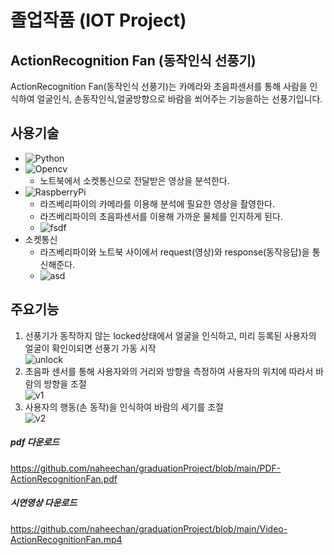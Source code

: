 졸업작품 (IOT Project)
=========
## ActionRecognition Fan (동작인식 선풍기)
ActionRecognition Fan(동작인식 선풍기)는 카메라와 초음파센서를 통해 사람을 인식하여
얼굴인식, 손동작인식,얼굴방향으로 바람을 쐬어주는 기능을하는 선풍기입니다.

## 사용기술

* ![Python](http://img.shields.io/badge/-python-FF4D00?style=flat-square&logo=python)
* ![Opencv](http://img.shields.io/badge/-opencv-5C3EE8?style=flat-square&logo=opencv)
  * 노트북에서 소켓통신으로 전달받은 영상을 분석한다.
* ![RaspberryPi](http://img.shields.io/badge/-RaspberryPi-C51A4A?style=flat-square&logo=raspberry-pi)
  * 라즈베리파이의 카메라를 이용해 분석에 필요한 영상을 촬영한다.
  * 라즈베리파이의 초음파센서를 이용해 가까운 물체를 인지하게 된다.
  * ![fsdf](https://user-images.githubusercontent.com/33804909/110243380-7c7b9900-7f9d-11eb-86f5-371810fb4d1e.PNG)
* 소켓통신
  * 라즈베리파이와 노트북 사이에서 request(영상)와 response(동작응답)을 통신해준다.
  * ![asd](https://user-images.githubusercontent.com/33804909/110243340-44745600-7f9d-11eb-9212-aa14aea867a4.PNG)


## 주요기능
1. 선풍기가 동작하지 않는 locked상태에서 얼굴을 인식하고, 미리 등록된 사용자의 얼굴이 확인이되면 선풍기 가동 시작   
![unlock](https://user-images.githubusercontent.com/33804909/110243201-b9935b80-7f9c-11eb-9fae-88cae9223123.gif)
2. 초음파 센서를 통해 사용자와의 거리와 방향을 측정하여 사용자의 위치에 따라서 바람의 방향을 조절   
![v1](https://user-images.githubusercontent.com/33804909/110241756-c9f40800-7f95-11eb-99b3-f25b7dbb5f34.gif)
3. 사용자의 행동(손 동작)을 인식하여 바람의 세기를 조절   
![v2](https://user-images.githubusercontent.com/33804909/110241760-d24c4300-7f95-11eb-832a-1fe70954a8e3.gif)



##### pdf 다운로드   
https://github.com/naheechan/graduationProject/blob/main/PDF-ActionRecognitionFan.pdf
##### 시연영상 다운로드
https://github.com/naheechan/graduationProject/blob/main/Video-ActionRecognitionFan.mp4






